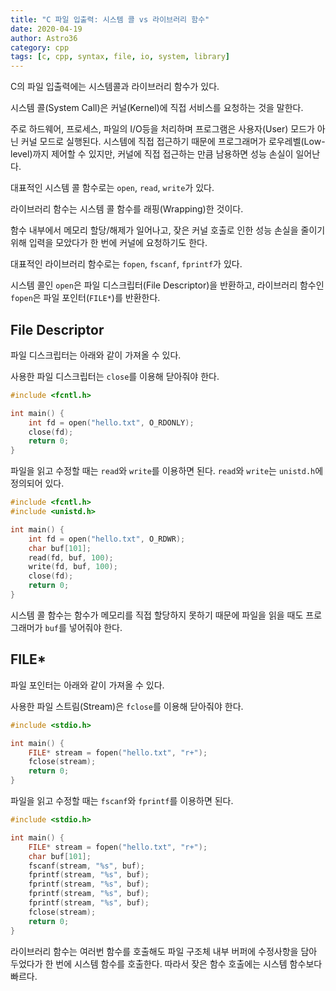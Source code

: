 ```yaml
---
title: "C 파일 입출력: 시스템 콜 vs 라이브러리 함수"
date: 2020-04-19
author: Astro36
category: cpp
tags: [c, cpp, syntax, file, io, system, library]
---
```


C의 파일 입출력에는 시스템콜과 라이브러리 함수가 있다.

시스템 콜(System Call)은 커널(Kernel)에 직접 서비스를 요청하는 것을 말한다.

주로 하드웨어, 프로세스, 파일의 I/O등을 처리하며 프로그램은 사용자(User) 모드가 아닌 커널 모드로 실행된다.
시스템에 직접 접근하기 때문에 프로그래머가 로우레벨(Low-level)까지 제어할 수 있지만, 커널에 직접 접근하는 만큼 남용하면 성능 손실이 일어난다.

대표적인 시스템 콜 함수로는 `open`, `read`, `write`가 있다.

라이브러리 함수는 시스템 콜 함수를 래핑(Wrapping)한 것이다.

함수 내부에서 메모리 할당/해제가 일어나고, 잦은 커널 호출로 인한 성능 손실을 줄이기 위해 입력을 모았다가 한 번에 커널에 요청하기도 한다.

대표적인 라이브러리 함수로는 `fopen`, `fscanf`, `fprintf`가 있다.

시스템 콜인 `open`은 파일 디스크립터(File Descriptor)을 반환하고, 라이브러리 함수인 `fopen`은 파일 포인터(`FILE*`)를 반환한다.

## File Descriptor

파일 디스크립터는 아래와 같이 가져올 수 있다.

사용한 파일 디스크립터는 `close`를 이용해 닫아줘야 한다.

```c
#include <fcntl.h>

int main() {
    int fd = open("hello.txt", O_RDONLY);
    close(fd);
    return 0;
}
```

파일을 읽고 수정할 때는 `read`와 `write`를 이용하면 된다.
`read`와 `write`는 `unistd.h`에 정의되어 있다.

```c
#include <fcntl.h>
#include <unistd.h>

int main() {
    int fd = open("hello.txt", O_RDWR);
    char buf[101];
    read(fd, buf, 100);
    write(fd, buf, 100);
    close(fd);
    return 0;
}
```

시스템 콜 함수는 함수가 메모리를 직접 할당하지 못하기 때문에 파일을 읽을 때도 프로그래머가 `buf`를 넣어줘야 한다.

## FILE*

파일 포인터는 아래와 같이 가져올 수 있다.

사용한 파일 스트림(Stream)은 `fclose`를 이용해 닫아줘야 한다.

```c
#include <stdio.h>

int main() {
    FILE* stream = fopen("hello.txt", "r+");
    fclose(stream);
    return 0;
}
```

파일을 읽고 수정할 때는 `fscanf`와 `fprintf`를 이용하면 된다.

```c
#include <stdio.h>

int main() {
    FILE* stream = fopen("hello.txt", "r+");
    char buf[101];
    fscanf(stream, "%s", buf);
    fprintf(stream, "%s", buf);
    fprintf(stream, "%s", buf);
    fprintf(stream, "%s", buf);
    fprintf(stream, "%s", buf);
    fclose(stream);
    return 0;
}
```

라이브러리 함수는 여러번 함수를 호출해도 파일 구조체 내부 버퍼에 수정사항을 담아 두었다가 한 번에 시스템 함수를 호출한다.
따라서 잦은 함수 호출에는 시스템 함수보다 빠르다.
